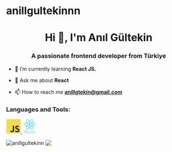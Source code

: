 # anillgultekinnn

<h1 align="center">Hi 👋, I'm Anıl Gültekin</h1>
<h3 align="center">A passionate frontend developer from Türkiye</h3>

- 🌱 I’m currently learning **React JS.**

- 💬 Ask me about **React**

- 📫 How to reach me **anillgtekin@gmail.com**


<h3 align="left">Languages and Tools:</h3>
<p align="left"> <a href="https://developer.mozilla.org/en-US/docs/Web/JavaScript" target="_blank" rel="noreferrer"> <img src="https://raw.githubusercontent.com/devicons/devicon/master/icons/javascript/javascript-original.svg" alt="javascript" width="40" height="40"/> </a> <a href="https://reactjs.org/" target="_blank" rel="noreferrer"> <img src="https://raw.githubusercontent.com/devicons/devicon/master/icons/react/react-original-wordmark.svg" alt="react" width="40" height="40"/> </a> </p>

<p><img align="left" src="https://github-readme-stats.vercel.app/api/top-langs?username=anillgultekinn&show_icons=true&locale=en&layout=compact" alt="anillgultekinn" /></p>





<div>
  <img src="https://komarev.com/ghpvc/?username=anillgultekinn&style=flat-square&color=blue" alt=""/>
  <img src="https://media.giphy.com/media/hvRJCLFzcasrR4ia7z/giphy.gif" width="30px"/>
</div>  </br>  </br>
